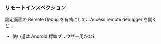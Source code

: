 ### リモートインスペクション
設定画面の Remote Debug を有効にして、Access remote debugger を開くと...

* 使い道は Android 標準ブラウザー用かな?
